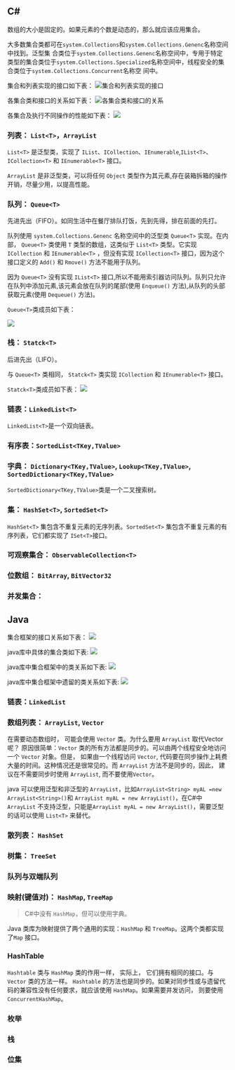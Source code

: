 ## C#

数组的大小是固定的。如果元素的个数是动态的，那么就应该应用集合。

大多数集合类都可在`system.Collections`和`system.Collections.Genenc`名称空间中找到。泛型集
合类位于`system.Collections.Genenc`名称空间中，专用于特定类型的集合类位于`system.Collections.Specialized`名称空间中，线程安全的集合类位于`system.Collections.Concurrent`名称空
间中。

集合和列表实现的接口如下表：
![集合和列表实现的接口](../assets/java/set_interface.png)

各集合类和接口的关系如下表：
![各集合类和接口的关系](../assets/java/sets.png)

各集合及执行不同操作的性能如下表：
![](../assets/java/diff_sets.png)

### 列表： `List<T>`，`ArrayList`

`List<T>` 是泛型类，实现了 `IList`、`ICollection`、`IEnumerable`,`IList<T>`、`ICollection<T>` 和 `IEnumerable<T>` 接口。

`ArrayList` 是非泛型类，可以将任何 `Object` 类型作为其元素,存在装箱拆箱的操作开销，尽量少用，以提高性能。

### 队列： `Queue<T>`

先进先出（FIFO）。如同生活中在餐厅排队打饭，先到先得，排在前面的先打。

队列使用 `system.Collections.Genenc` 名称空间中的泛型类   `Queue<T>` 实现。在内部， `Queue<T>` 类使用 `T` 类型的数组，这类似于 `List<T>` 类型。它实现 `ICollection` 和  `IEnumerable<T>` ，但没有实现 `ICollection<T>` 接口，因为这个接口定义的 `Add()` 和 `Rmove()` 方法不能用于队列。

因为 `Queue<T>` 没有实现 `IList<T>` 接口,所以不能用索引器访问队列。队列只允许在队列中添加元素,该元素会放在队列的尾部(使用 `Enqueue()` 方法),从队列的头部获取元素(使用 `Dequeue()` 
方法)。

`Queue<T>`类成员如下表：

![](../assets/java/queue_members.png)

### 栈： `Statck<T>`

后进先出（LIFO）。

与 `Queue<T>` 类相同， `Statck<T>` 类实现 `ICollection` 和  `IEnumerable<T>` 接口。

`Statck<T>`类成员如下表：
![](../assets/java/statck_members.png)

### 链表：`LinkedList<T>`

`LinkedList<T>`是一个双向链表。

### 有序表：`SortedList<TKey,TValue>`

### 字典： `Dictionary<TKey,TValue>`, `Lookup<TKey,TValue>`, `SortedDictionary<TKey,TValue>`

`SortedDictionary<TKey,TValue>`类是一个二叉搜索树。

### 集： `HashSet<T>`, `SortedSet<T>`

`HashSet<T>` 集包含不重复元素的无序列表。`SortedSet<T>` 集包含不重复元素的有序列表，它们都实现了 `ISet<T>`接口。

### 可观察集合： `ObservableCollection<T>`

### 位数组： `BitArray`, `BitVector32`

### 并发集合：


## Java

集合框架的接口关系如下表：
![](../assets/java/java_set_interface.png)

java库中具体的集合类如下表:
![](../assets/java/java_set_class.png)

java库中集合框架中的类关系如下表:
![](../assets/java/java_set_class2.png)

java库中集合框架中遗留的类关系如下表:
![](../assets/java/java_set_class3.png)

### 链表：`LinkedList`

### 数组列表： `ArrayList`, `Vector`

在需要动态数组时， 可能会使用 `Vector` 类。为什么要用 `ArrayList` 取代Vector 呢？ 原因很简单：`Vector` 类的所有方法都是同步的。可以由两个线程安全地访问一个 `Vector` 对象。但是， 如果由一个线程访问 `Vector`, 代码要在同步操作上耗费大量的时间。这种情况还是很常见的。而 `ArrayList` 方法不是同步的，因此， 建议在不需要同步时使用 `ArrayList`, 而不要使用`Vector`。

java 可以使用泛型和非泛型的 `ArrayList`，比如`ArrayList<String> myAL =new ArrayList<String>()`和 `ArrayList myAL = new ArrayList()`，在C#中 `ArrayList` 不支持泛型，只能是`ArrayList myAL = new ArrayList()`，需要泛型的话可以使用 `List<T>` 来替代。

### 散列表：  `HashSet`

### 树集： `TreeSet`

### 队列与双端队列

### 映射(键值对)： `HashMap`, `TreeMap`

> C#中没有 `HashMap`，但可以使用字典。

Java 类库为映射提供了两个通用的实现：`HashMap` 和 `TreeMap`。这两个类都实现了`Map` 接口。

### HashTable

`Hashtable` 类与 `HashMap` 类的作用一样， 实际上， 它们拥有相同的接口。与 `Vector` 类的方法一样。 `Hashtable` 的方法也是同步的。如果对同步性或与遗留代码的兼容性没有任何要求，就应该使用 `HashMap`。如果需要并发访问， 则要使用 `ConcurrentHashMap`。

### 枚举

### 栈

### 位集